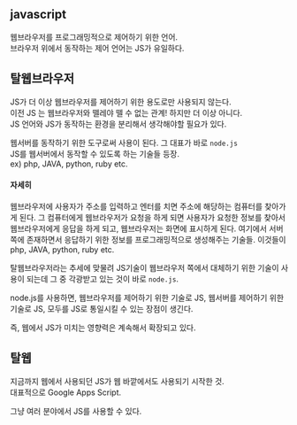 ## javascript
웹브라우저를 프로그래밍적으로 제어하기 위한 언어.  
브라우저 위에서 동작하는 제어 언어는 JS가 유일하다.  

## 탈웹브라우저
JS가 더 이상 웹브라우저를 제어하기 위한 용도로만 사용되지 않는다.  
이전 JS 는 웹브라우저와 뗄레야 뗄 수 없는 관계! 하지만 더 이상 아니다.  
JS 언어와 JS가 동작하는 환경을 분리해서 생각해야할 필요가 있다.  

웹서버를 동작하기 위한 도구로써 사용이 된다. 그 대표가 바로 `node.js`  
JS를 웹서버에서 동작할 수 있도록 하는 기술들 등장.  
ex) php, JAVA, python, ruby etc.  

#### 자세히  
웹브라우저에 사용자가 주소를 입력하고 엔터를 치면 주소에 해당하는 컴퓨터를 찾아가게 된다. 그 컴퓨터에게 웹브라우저가 요청을 하게 되면 사용자가 요청한 정보를 찾아서 웹브라우저에게 응답을 하게 되고, 웹브라우저는 화면에 표시하게 된다. 여기에서 서버쪽에 존재하면서 응답하기 위한 정보를 프로그래밍적으로 생성해주는 기술들. 이것들이 php, JAVA, python, ruby etc.  


탈웹브라우저라는 추세에 맞물려 JS기술이 웹브라우저 쪽에서 대체하기 위한 기술이 사용이 되는데 그 중 각광받고 있는 것이 바로 `node.js`.  

node.js를 사용하면, 웹브라우저를 제어하기 위한 기술로 JS, 웹서버를 제어하기 위한 기술로 JS, 모두를 JS로 통일시킬 수 있는 장점이 생긴다.  

즉, 웹에서 JS가 미치는 영향력은 계속해서 확장되고 있다.  

## 탈웹
지금까지 웹에서 사용되던 JS가 웹 바깥에서도 사용되기 시작한 것.  
대표적으로 Google Apps Script.  

그냥 여러 분야에서 JS를 사용할 수 있다.  
